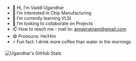 - 👋 Hi, I’m Vaddi Ugandhar 
- 👀 I’m interested in Chip Manufacturing 
- 🌱 I’m currently learning VLSI
- 💞️ I’m looking to collaborate on Projects 
- 📫 How to reach me - mail to: annajiratnam@gmail.com
- 😄 Pronouns: He/Him
- ⚡ Fun fact: I drink more coffee than water in the mornings 

![Ugandhar's GitHub Stats](https://github-readme-stats.vercel.app/api?username=uga961&show_icons=true&theme=radical)

<!---
![Top Lang](https://github-readme-stats.vercel.app/api/top-langs/?username=uga961&layout=compact&theme=radical)
--->

<!---
uga961/uga961 is a ✨ special ✨ repository because its `README.md` (this file) appears on your GitHub profile.
You can click the Preview link to take a look at your changes.
--->
